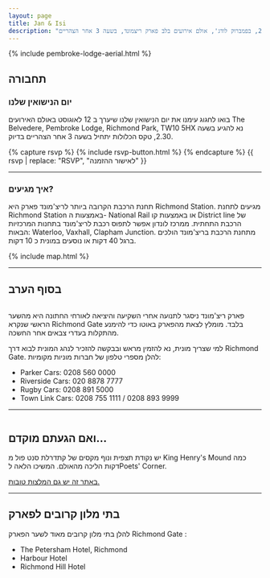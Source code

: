 ```yaml
---
layout: page
title: Jan & Isi
description: "אנחנו מתחתנים בתאריך 12 לאוגוסט 2019, בפמברוק לודג', אולם אירועים בלב פארק ריצמונד, בשעה 3 אחר הצהריים."
---
```


{% include pembroke-lodge-aerial.html %}

## תחבורה

### יום הנישואין שלנו

בואו לחגוג עימנו את יום הנישואין שלנו שיערך ב 12 לאוגוסט באולם האירועים The Belvedere, Pembroke Lodge,
Richmond Park, TW10 5HX 
נא להגיע בשעה 2.30, טקס הכלולות יתחיל בשעה 3 אחר הצהריים בדיוק.

{% capture rsvp %}
{% include rsvp-button.html %}
{% endcapture %}
{{ rsvp | replace: "RSVP", "לאישור ההזמנה" }}

---

### איך מגיעים?

תחנת הרכבת הקרובה ביותר לריצ'מונד פארק היא Richmond Station. מגיעים לתחנת Richmond Station באמצעות ה- National Rail או באמצעות קו  District line של הרכבת התחתית. ממרכז לונדון אפשר לתפוס רכבת לריצ'מונד בתחנות המרכזיות הבאות: Waterloo, Vaxhall, Clapham Junction. מתחנת הרכבת בריצ'מונד הולכים ברגל 40 דקות  או נוסעים במונית כ 10 דקות. 

{% include map.html %}

---

## בסוף הערב

<span class="image right">
<img alt="" src="{{ "/images/deer.jpg" | absolute_url }}" />
</span>

פארק ריצ'מונד ניסגר לתנועה אחרי השקיעה והיציאה לאורחי החתונה היא מהשער הראשי שנקרא Richmond Gate בלבד. מומלץ לצאת מהפארק באוטו כדי להימנע מהתקלות בעדרי צבאים אחר החשכה.

למי שצריך מונית, נא להזמין מראש ובבקשה להזכיר לנהג המונית לבוא דרך Richmond Gate. להלן מספרי טלפון של חברות מוניות מקומיות:

- Parker Cars: 0208 560 0000
- Riverside Cars: 020 8878 7777
- Rugby Cars: 0208 891 5000
- Town Link Cars: 0208 755 1111 / 0208 893 9999

---

<span class="image right">
<img alt="" src="{{ "/images/king-henry.jpg" | absolute_url }}" />
</span>

## ואם הגעתם מוקדם…

יש נקודת תצפית ונוף מקסים של קתדרלת סנט פול מ King Henry's Mound 
 כמה דקות הליכה מהאולם. המשיכו הלאה לPoets' Corner.

 [באתר זה יש גם המלצות טובות.](http://www.hakolal.co.il/לונדון/אזורים-מרכזיים-בלונדון/ריצמונד-richmond/)

---

## בתי מלון קרובים לפארק

להלן בתי מלון קרובים מאוד לשער הפארק Richmond Gate :

- The Petersham Hotel, Richmond
- Harbour Hotel 
- Richmond Hill Hotel
